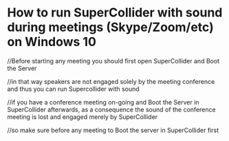 # How to run SuperCollider with sound during meetings (Skype/Zoom/etc) on Windows 10

//Before starting any meeting you should first open SuperCollider and Boot the Server

//in that way speakers are not engaged solely by the meeting conference and thus you can run Supercollider with sound

//if you have a conference meeting on-going and Boot the Server in SuperCollider afterwards, as a consequence the sound of the conference meeting is lost and engaged merely by SuperCollider

//so make sure before any meeting to Boot the server in SuperCollider first
